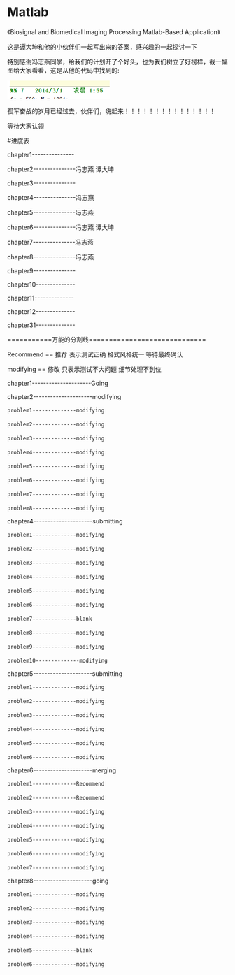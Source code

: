 Matlab
======
《Biosignal and Biomedical Imaging Processing Matlab-Based Application》

这是谭大坤和他的小伙伴们一起写出来的答案，感兴趣的一起探讨一下

特别感谢冯志燕同学，给我们的计划开了个好头，也为我们树立了好榜样，截一幅图给大家看看，这是从他的代码中找到的:

![](Problem/image/hard-work.png?raw=true)

孤军奋战的岁月已经过去，伙伴们，嗨起来！！！！！！！！！！！！！！！

等待大家认领

#进度表 

chapter1---------------

chapter2---------------冯志燕 谭大坤

chapter3---------------

chapter4---------------冯志燕

chapter5---------------冯志燕

chapter6---------------冯志燕 谭大坤

chapter7---------------冯志燕

chapter8---------------冯志燕

chapter9---------------

chapter10--------------

chapter11--------------

chapter12--------------

chapter31--------------

===========万能的分割线=============================

Recommend == 推荐 表示测试正确 格式风格统一 等待最终确认	

modifying == 修改 只表示测试不大问题 细节处理不到位	



chapter1---------------------Going

chapter2---------------------modifying

	problem1--------------modifying
	
	problem2--------------modifying
	
	problem3--------------modifying
	
	problem4--------------modifying
	
	problem5--------------modifying
	
	problem6--------------modifying
	
	problem7--------------modifying
	
	problem8--------------modifying
	
chapter4---------------------submitting

	problem1--------------modifying
	
	problem2--------------modifying
	
	problem3--------------modifying
	
	problem4--------------modifying
	
	problem5--------------modifying
	
	problem6--------------modifying
	
	problem7--------------blank
	
	problem8--------------modifying	
	
	problem9--------------modifying
	
	problem10--------------modifying	
	
chapter5---------------------submitting

	problem1--------------modifying
	
	problem2--------------modifying
	
	problem3--------------modifying
	
	problem4--------------modifying
	
	problem5--------------modifying
	
	problem6--------------modifying	
	
chapter6---------------------merging

	problem1--------------Recommend
	
	problem2--------------Recommend
	
	problem3--------------modifying
	
	problem4--------------modifying
	
	problem5--------------modifying
	
	problem6--------------modifying

	problem7--------------modifying	
	
chapter8---------------------going

	problem1--------------modifying
	
	problem2--------------modifying
	
	problem3--------------modifying
	
	problem4--------------modifying
	
	problem5--------------blank
	
	problem6--------------modifying

	

